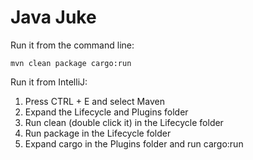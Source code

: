 # Java Juke

Run it from the command line:

`mvn clean package cargo:run`

Run it from IntelliJ:

1. Press CTRL + E and select Maven
2. Expand the Lifecycle and Plugins folder
3. Run clean (double click it) in the Lifecycle folder
4. Run package in the Lifecycle folder
5. Expand cargo in the Plugins folder and run cargo:run
